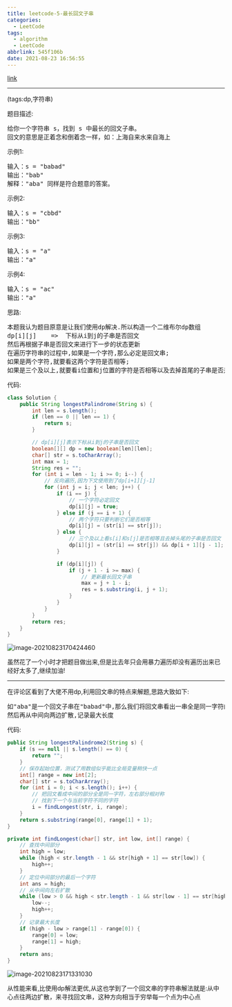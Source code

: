 ```yaml
---
title: leetcode-5-最长回文子串
categories:
  - LeetCode
tags:
  - algorithm
  - LeetCode
abbrlink: 545f106b
date: 2021-08-23 16:56:55
---
```


[link](https://leetcode-cn.com/problems/longest-palindromic-substring/)

<hr/>

(tags:dp,字符串)

题目描述:

<pre>
给你一个字符串 s，找到 s 中最长的回文子串。
回文的意思是正着念和倒着念一样，如：上海自来水来自海上
</pre>

示例1:

<pre>
输入：s = "babad"
输出："bab"
解释："aba" 同样是符合题意的答案。
</pre>

示例2:

<pre>
输入：s = "cbbd"
输出："bb"
</pre>

示例3:

<pre>
输入：s = "a"
输出："a"
</pre>

示例4:

<pre>
输入：s = "ac"
输出："a"
</pre>

思路:

<pre>
本题我认为题目原意是让我们使用dp解决.所以构造一个二维布尔dp数组
dp[i][j]	=>	下标从i到j的子串是否回文
然后再根据子串是否回文来进行下一步的状态更新
在遍历字符串的过程中,如果是一个字符,那么必定是回文串;
如果是两个字符,就要看这两个字符是否相等;
如果是三个及以上,就要看i位置和j位置的字符是否相等以及去掉首尾的子串是否是回文串
</pre>

代码:

```java
class Solution {
    public String longestPalindrome(String s) {
        int len = s.length();
        if (len == 0 || len == 1) {
            return s;
        }

        // dp[i][j]表示下标从i到j的子串是否回文
        boolean[][] dp = new boolean[len][len];
        char[] str = s.toCharArray();
        int max = 1;
        String res = "";
        for (int i = len - 1; i >= 0; i--) {
            // 反向遍历,因为下文使用到了dp[i+1][j-1]
            for (int j = i; j < len; j++) {
                if (i == j) {
                    // 一个字符必定回文
                    dp[i][j] = true;
                } else if (j == i + 1) {
                    // 两个字符只要判断它们是否相等
                    dp[i][j] = (str[i] == str[j]);
                } else {
                    // 三个及以上看s[i]和s[j]是否相等且去掉头尾的子串是否回文
                    dp[i][j] = (str[i] == str[j]) && dp[i + 1][j - 1];
                }

                if (dp[i][j]) {
                    if (j + 1 - i >= max) {
                        // 更新最长回文子串
                        max = j + 1 - i;
                        res = s.substring(i, j + 1);
                    }
                }
            }
        }
        return res;
    }
}
```

![image-20210823170424460](https://gitee.com/cao_ziqiang/img/raw/master/20210823170424.png)

虽然花了一个小时才把题目做出来,但是比去年只会用暴力遍历却没有遍历出来已经好太多了,继续加油!

<hr/>

在评论区看到了大佬不用dp,利用回文串的特点来解题,思路大致如下:

<pre>
如"aba"是一个回文子串在"babad"中,那么我们将回文串看出一串全是同一字符的字符串,左右部分对称
然后再从中间向两边扩散,记录最大长度
</pre>

代码:

```java
public String longestPalindrome2(String s) {
    if (s == null || s.length() == 0) {
        return "";
    }
    // 保存起始位置，测试了用数组似乎能比全局变量稍快一点
    int[] range = new int[2];
    char[] str = s.toCharArray();
    for (int i = 0; i < s.length(); i++) {
        // 把回文看成中间的部分全是同一字符，左右部分相对称
        // 找到下一个与当前字符不同的字符
        i = findLongest(str, i, range);
    }
    return s.substring(range[0], range[1] + 1);
}

private int findLongest(char[] str, int low, int[] range) {
    // 查找中间部分
    int high = low;
    while (high < str.length - 1 && str[high + 1] == str[low]) {
        high++;
    }
    // 定位中间部分的最后一个字符
    int ans = high;
    // 从中间向左右扩散
    while (low > 0 && high < str.length - 1 && str[low - 1] == str[high + 1]) {
        low--;
        high++;
    }
    // 记录最大长度
    if (high - low > range[1] - range[0]) {
        range[0] = low;
        range[1] = high;
    }
    return ans;
}
```

![image-20210823171331030](https://gitee.com/cao_ziqiang/img/raw/master/20210823171331.png)

从性能来看,比使用dp解法更优,从这也学到了一个回文串的字符串解法就是:从中心点往两边扩散，来寻找回文串，这种方向相当于穷举每一个点为中心点

